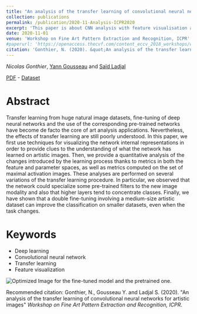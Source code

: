 ```yaml
---
title: "An analysis of the transfer learning of convolutional neural networks for artistic images"
collection: publications
permalink: /publication/2020-11-Analysis-ICPR2020
excerpt: 'This paper is about CNN analysis with feature visualisation and quantitative metrics. We study the transfer learning from natural images to artistic ones.'
date: 2020-11-01
venue: 'Workshop on Fine Art Pattern Extraction and Recognition, ICPR'
#paperurl: 'https://openaccess.thecvf.com/content_eccv_2018_workshops/w13/html/Gonthier_Weakly_Supervised_Object_Detection_in_Artworks_ECCVW_2018_paper.html'
citation: 'Gonthier, N. (2020). &quot;An analysis of the transfer learning of convolutional neural networks for artistic images&quot; <i>Workshop on Fine Art Pattern Extraction and Recognition, ICPR</i>.'
---
```


*Nicolas Gonthier*, [Yann Gousseau](https://gousseau.wp.imt.fr/) and [Saïd Ladjal](https://perso.telecom-paristech.fr/ladjal/)

[PDF](https://arxiv.org/abs/2011.02727) - [Dataset](https://artfinetune.telecom-paris.fr/data/)

Abstract
======

Transfer learning from huge natural image datasets, fine-tuning of deep neural networks and the use of the corresponding pre-trained networks have become de facto the core of art analysis applications. Nevertheless, the effects of transfer learning are still poorly understood. In this paper, we first use techniques for visualizing the network internal representations in order to provide clues to the understanding of what the network has learned on artistic images. Then, we provide a quantitative analysis of the changes introduced by the learning process thanks to metrics in both the feature and parameter spaces, as well as metrics computed on the set of maximal activation images. These analyses are performed on several variations of the transfer learning procedure. In particular, we observed that the network could specialize some pre-trained filters to the new image modality and also that higher layers tend to concentrate classes. Finally, we have shown that a double fine-tuning involving a medium-size artistic dataset can improve the classification on smaller datasets, even when the task changes.

Keywords
======
* Deep learning
* Convolutional neural network
* Transfer learning
* Feature visualization

![Optimized Image for the fine-tuned model and the pretrained one.](https://ngonthier.github.io/images/featured_ICPR2020.png)

Recommended citation: Gonthier, N., Gousseau Y. and Ladjal S. (2020). "An analysis of the transfer learning of convolutional neural networks for artistic images" <i>Workshop on Fine Art Pattern Extraction and Recognition, ICPR</i>.
